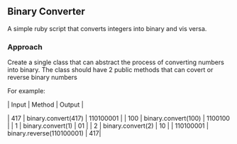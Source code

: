 ## Binary Converter

A simple ruby script that converts integers into binary and vis versa.

### Approach

Create a single class that can abstract the process of converting numbers into binary. The class should have 2 public methods that can covert or reverse binary numbers

For example:

| Input | Method | Output |

| 417 | binary.convert(417) | 110100001 |
| 100 | binary.convert(100) | 1100100 |
| 1 | binary.convert(1) | 01 |
| 2  | binary.convert(2) | 10 | 
| 110100001 | binary.reverse(110100001) | 417|
